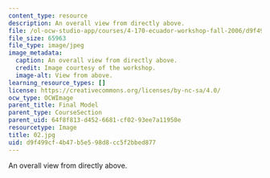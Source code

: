 ```yaml
---
content_type: resource
description: An overall view from directly above.
file: /ol-ocw-studio-app/courses/4-170-ecuador-workshop-fall-2006/d9f499cf4b47b5e598d8cc5f2bbed877_02.jpg
file_size: 65963
file_type: image/jpeg
image_metadata:
  caption: An overall view from directly above.
  credit: Image courtesy of the workshop.
  image-alt: View from above.
learning_resource_types: []
license: https://creativecommons.org/licenses/by-nc-sa/4.0/
ocw_type: OCWImage
parent_title: Final Model
parent_type: CourseSection
parent_uid: 64f8f813-d452-6681-cf02-93ee7a11950e
resourcetype: Image
title: 02.jpg
uid: d9f499cf-4b47-b5e5-98d8-cc5f2bbed877
---
```

An overall view from directly above.